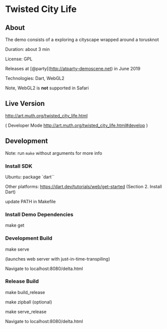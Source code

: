 # Twisted City Life


## About 

The demo consists of a exploring a cityscape wrapped around a torusknot 

Duration: about 3 min

License: GPL

Releases at [@party[(http://atparty-demoscene.net) in June 2019

Technologies: Dart, WebGL2

Note, WebGL2 is **not** supported in Safari

## Live Version

http://art.muth.org/twisted_city_life.html 

( Developer Mode http://art.muth.org/twisted_city_life.html#develop )

## Development

Note: run `make` without arguments for more info

### Install SDK 

Ubuntu: package `dart``

Other platforms:  https://dart.dev/tutorials/web/get-started (Section 2. Install Dart)


update PATH in Makefile 

### Install Demo Dependencies

make get

### Development Build

make serve

(launches web server with just-in-time-transpiling)

Navigate to localhost:8080/delta.html

### Release Build

make build_release 

make zipball (optional)

make serve_release

Navigate to localhost:8080/delta.html

